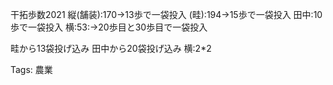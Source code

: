 干拓歩数2021
縦(舗装):170→13歩で一袋投入
(畦):194→15歩で一袋投入
田中:10歩で一袋投入
横:53:→20歩目と30歩目で一袋投入

畦から13袋投げ込み
田中から20袋投げ込み
横:2*2


Tags:
  農業